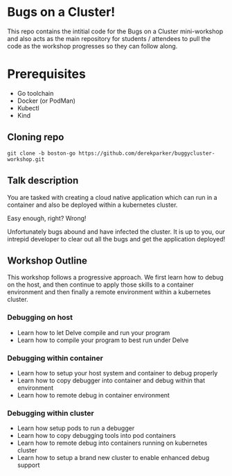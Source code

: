 # Bugs on a Cluster!

This repo contains the intitial code for the Bugs on a Cluster mini-workshop and also acts as the
main repository for students / attendees to pull the code as the workshop progresses so they can follow along.

# Prerequisites

* Go toolchain
* Docker (or PodMan)
* Kubectl
* Kind

## Cloning repo

```
git clone -b boston-go https://github.com/derekparker/buggycluster-workshop.git
```

## Talk description

You are tasked with creating a cloud native application which can run in a container and also be deployed
within a kubernetes cluster.

Easy enough, right? Wrong!

Unfortunately bugs abound and have infected the cluster. It is up to you, our intrepid developer to
clear out all the bugs and get the application deployed!

## Workshop Outline

This workshop follows a progressive approach. We first learn how to debug on the host, and then continue
to apply those skills to a container environment and then finally a remote environment within a
kubernetes cluster.

### Debugging on host

* Learn how to let Delve compile and run your program
* Learn how to compile your program to best run under Delve

### Debugging within container

* Learn how to setup your host system and container to debug properly
* Learn how to copy debugger into container and debug within that environment
* Learn how to remote debug in container environment

### Debugging within cluster

* Learn how setup pods to run a debugger
* Learn how to copy debugging tools into pod containers
* Learn how to remote debug into containers running on kubernetes cluster
* Learn how to setup a brand new cluster to enable enhanced debug support